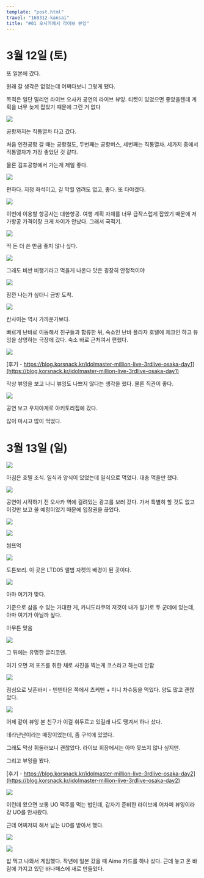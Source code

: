 ```yaml
---
template: "post.html"
travel: "160312-kansai"
title: "#01 오사카에서 라이브 뷰잉"
---
```


# 3월 12일 (토)

또 일본에 갔다.

원래 갈 생각은 없었는데 어쩌다보니 그렇게 됐다.

목적은 일단 밀리언 라이브 오사카 공연의 라이브 뷰잉.
티켓이 있었으면 좋았을텐데 계획을 너무 늦게 잡았기 때문에 그런 거 없다

![](/160312-kansai/01_01.jpg)

공항까지는 직통열차 타고 갔다.

처음 인천공항 갈 때는 공항철도, 두번째는 공항버스, 세번째는 직통열차.
세가지 중에서 직통열차가 가장 좋았던 것 같다.

물론 김포공항에서 가는게 제일 좋다.

![](/160312-kansai/01_02.jpg)

편하다.
지정 좌석이고, 길 막힐 염려도 없고, 좋다. 또 타야겠다.

![](/160312-kansai/01_03.jpg)

이번에 이용할 항공사는 대한항공.
여행 계획 자체를 너무 급작스럽게 잡았기 때문에 저가항공 가격이랑 크게 차이가 안났다. 그래서 국적기.

![](/160312-kansai/01_04.jpg)

딱 돈 더 쓴 만큼 좋지 않나 싶다.

![](/160312-kansai/01_06.jpg)

그래도 비싼 비행기라고 먹을게 나온다
맛은 굉장히 안정적이야

![](/160312-kansai/01_07.jpg)

잠깐 나는가 싶더니 금방 도착.

![](/160312-kansai/01_08.jpg)

칸사이는 역시 가까운가보다.

빠르게 난바로 이동해서 친구들과 합류한 뒤, 숙소인 난바 플라자 호텔에 체크인 하고 뷰잉을 상영하는 극장에 갔다.
숙소 바로 근처여서 편했다.

![](/160312-kansai/01_09.jpg)

[후기 - https://blog.korsnack.kr/idolmaster-million-live-3rdlive-osaka-day1](https://blog.korsnack.kr/idolmaster-million-live-3rdlive-osaka-day1)

막상 뷰잉을 보고 나니 뷰잉도 나쁘지 않다는 생각을 했다.
물론 직관이 좋다.

![](/160312-kansai/01_10.jpg)

공연 보고 우치아게로 야키토리집에 갔다.

많이 마시고 많이 먹었다.

# 3월 13일 (일)

![](/160312-kansai/01_11.jpg)

아침은 호텔 조식. 일식과 양식이 있었는데 일식으로 먹었다. 대충 먹을만 했다.

![](/160312-kansai/01_12.jpg)

공연이 시작하기 전 오사카 역에 걸려있는 광고를 보러 갔다.
가서 특별히 할 것도 없고 이것만 보고 올 예정이었기 때문에 입장권을 끊었다.

![](/160312-kansai/01_13.jpg)

![](/160312-kansai/01_14.jpg)

씹뜨억

![](/160312-kansai/01_15.jpg)

도톤보리. 이 곳은 LTD05 앨범 자켓의 배경이 된 곳이다.

![](/160312-kansai/01_16.png)

아마 여기가 맞다.

기준으로 삼을 수 있는 거대한 게, 카니도라쿠의 저것이 내가 알기로 두 군데에 있는데, 아마 여기가 아닐까 싶다.

아무튼 맞음

![](/160312-kansai/01_17.jpg)

그 뒤에는 유명한 글리코맨.

여기 오면 저 포즈를 취한 채로 사진을 찍는게 코스라고 하는데 안함

![](/160312-kansai/01_18.jpg)

점심으로 닛폰바시 - 덴덴타운 쪽에서 츠케멘 + 미니 차슈동을 먹었다. 양도 많고 괜찮았다.

![](/160312-kansai/01_19.jpg)

어제 같이 뷰잉 본 친구가 이걸 휘두르고 있길래 나도 땡겨서 하나 샀다.

데라난난이라는 매장이었는데, 좀 구석에 있었다.

그래도 막상 휘둘러보니 괜찮았다. 라이브 회장에서는 아마 못쓰지 않나 싶지만.

그리고 뷰잉을 봤다.

[후기 - https://blog.korsnack.kr/idolmaster-million-live-3rdlive-osaka-day2](https://blog.korsnack.kr/idolmaster-million-live-3rdlive-osaka-day2)

![](/160312-kansai/01_20.jpg)

이런데 왔으면 보통 UO 맥주를 먹는 법인데, 갑자기 준비한 라이브에 어차피 뷰잉이라 걍 UO를 안사왔다.

근데 어찌저찌 해서 남는 UO를 받아서 했다.

![](/160312-kansai/01_21.jpg)

![](/160312-kansai/01_22.jpg)

밥 먹고 나와서 게임했다.
작년에 일본 갔을 때 Aime 카드를 하나 샀다. 근데 놓고 온 바람에 가지고 있던 바나패스에 새로 만들었다.


